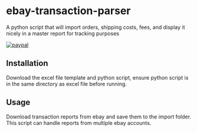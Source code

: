 # ebay-transaction-parser
A python script that will import orders, shipping costs, fees, and display it nicely in a master report for tracking purposes

[![paypal](https://www.paypalobjects.com/en_US/i/btn/btn_donateCC_LG.gif)](https://www.paypal.com/donate/?hosted_button_id=SX6XF7L3H8GS4)


## Installation

Download the excel file template and python script, ensure python script is in the same directory as excel file before running.

## Usage

Download transaction reports from ebay and save them to the import folder.  This script can handle reports from multiple ebay accounts.
